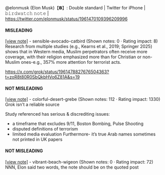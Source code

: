 @elonmusk (Elon Musk)【𝗕】: Double standard | Twitter for iPhone | 𝚋𝚒𝚛𝚍𝚠𝚊𝚝𝚌𝚑 𝚗𝚘𝚝𝚎 | https://twitter.com/elonmusk/status/1961470109396209996

#### MISLEADING

[[view note]](https://x.com/i/birdwatch/n/1961485665365115153) - sensible-avocado-catbird (Shown notes: 0 · Rating impact: 8)\
Research from multiple studies (e.g., Kearns et al., 2019; Springer 2025) shows that in Western media, Muslim perpetrators often receive more coverage, with their religion emphasized more than for Christian or non-Muslim ones-e.g., 357% more attention for terrorist acts.

https://x.com/grok/status/1961478827676504363?t=zoR8t80R0SbQkbHVo6Z81A&s=19

#### NOT MISLEADING

[[view note]](https://x.com/i/birdwatch/n/1961537824425222568) - colorful-desert-grebe (Shown notes: 112 · Rating impact: 1330)\
Grok isn’t a reliable source

Study referenced has serious & discrediting issues: 
- a timeframe that excludes 9/11, Boston Bombing, Pulse Shooting 
- disputed definitions of terrorism
- limited media evaluation
Furthermore- it’s true Arab names sometimes not printed in UK papers

#### NOT MISLEADING

[[view note]](https://x.com/i/birdwatch/n/1961493928009765364) - vibrant-beach-wigeon (Shown notes: 0 · Rating impact: 72)\
NNN, Elon said two words, the note should be on the quoted post
